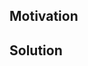 <!--
Thank you for your Pull Request. Please provide a description above and review
the requirements below.

Bug fixes and new features should include tests.

Contributors guide: https://github.com/amkillam/tokio-stream-ext/blob/master/CONTRIBUTING.md

The contributors guide includes instructions for running rustfmt and building the
documentation, which requires special commands beyond `cargo fmt` and `cargo doc`.
-->

## Motivation

<!--
Explain the context and why you're making that change. What is the problem
you're trying to solve? In some cases there is not a problem and this can be
thought of as being the motivation for your change.
-->

## Solution

<!--
Summarize the solution and provide any necessary context needed to understand
the code change.
-->
